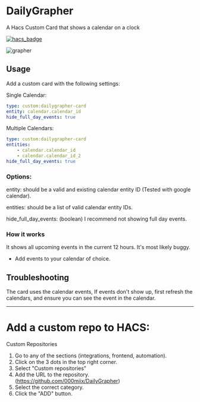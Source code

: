 # DailyGrapher
A Hacs Custom Card that shows a calendar on a clock

[![hacs_badge](https://img.shields.io/badge/HACS-Custom-41BDF5.svg?style=for-the-badge)](https://github.com/hacs/integration)


![grapher](https://user-images.githubusercontent.com/132680575/236479315-7daaa0fb-3be2-41cb-abde-8fd94f37f595.png)

## Usage
Add a custom card with the following settings:

Single Calendar:
```yaml
type: custom:dailygrapher-card
entity: calendar.calendar_id
hide_full_day_events: true
```

Multiple Calendars:
```yaml
type: custom:dailygrapher-card
entities: 
    - calendar.calendar_id
    - calendar.calendar_id_2
hide_full_day_events: true
```

### Options:
entity: should be a valid and existing calendar entity ID (Tested with google calendar).

entities: should be a list of valid calendar entity IDs.

hide_full_day_events: (boolean) I recommend not showing full day events.


### How it works
It shows all upcoming events in the current 12 hours. 
It's most likely buggy.

* Add events to your calendar of choice.

## Troubleshooting
The card uses the calendar events, If events don't show up, first refresh the calendars, and ensure you can see the event in the calendar.


---

# Add a custom repo to HACS:
Custom Repositories
1. Go to any of the sections (integrations, frontend, automation).
1. Click on the 3 dots in the top right corner.
1. Select "Custom repositories"
1. Add the URL to the repository. (https://github.com/000miix/DailyGrapher)
1. Select the correct category.
1. Click the "ADD" button.
